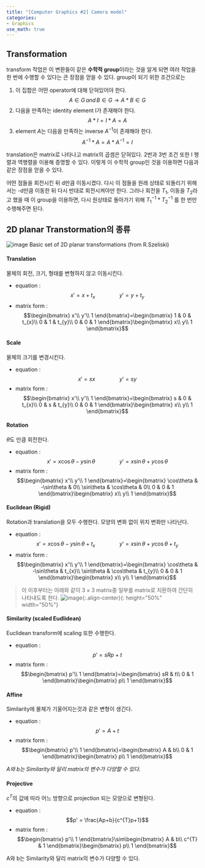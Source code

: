 ```yaml
---
title: "[Computer Graphics #2] Camera model"
categories:
- Graphics
use_math: true
---
```


## Transformation
transform 작업은 이 변환들이 같은 **수학적 group**이라는 것을 알게 되면 여러 작업을 한 번에 수행할 수 있다는 큰 장점을 얻을 수 있다.
group이 되기 위한 조건으로는
1. 이 집합은 어떤 operator에 대해 닫혀있어야 한다.
$$A \in G\,and\,B \in G \rightarrow A*B \in G$$
2. 다음을 만족하는 identity element I가 존재해야 한다.  
$$A*I=I*A=A$$
3. element $A$는 다음을 만족하는 inverse $A^{-1}$이 존재해야 한다.
$$A^{-1}*A = A*A^{-1}=I$$

translation은 matrix로 나타나고 matrix의 곱셈은 닫혀있다. 2번과 3번 조건 또한 I 행렬과 역행렬을 이용해 증명할 수 있다. 이렇게 이 수학적 group인 것을 이용하면 다음과 같은 장점을 얻을 수 있다.

어떤 점들을 회전시킨 뒤 d만큼 이동시켰다. 다시 이 점들을 원래 상태로 되돌리기 위해서는 -d만큼 이동한 뒤 다시 반대로 회전시켜야만 한다. 그러나 회전을 $T_{1}$, 이동을 $T_{2}$라고 했을 때 이 group을 이용하면, 다시 원상태로 돌아가기 위해 $T_{1}^{-1} * T_{2}^{-1}$ 를 한 번만 수행해주면 된다.

## 2D planar Transtormation의 종류
![image](https://user-images.githubusercontent.com/79836443/114275830-01574800-9a5f-11eb-95c5-822f00bd6633.png)
  Basic set of 2D planar transformations (from R.Szeliski)
	
#### Translation
물체의 회전, 크기, 형태를 변형하지 않고 이동시킨다.

- equation :  
$$x' = x + t_{x}\qquad\qquad y' = y+t_{y}$$
- matrix form :  
$$\begin{bmatrix}
x'\\ 
y'\\ 
1
\end{bmatrix}=\begin{bmatrix}
1 & 0 & t_{x}\\ 
0 & 1 & t_{y}\\ 
0 & 0 & 1
\end{bmatrix}\begin{bmatrix}
x\\ 
y\\ 
1
\end{bmatrix}$$

#### Scale
물체의 크기를 변경시킨다.

- equation : 
$$x' = sx\qquad\qquad y' = sy$$
- matrix form :
$$\begin{bmatrix}
x'\\ 
y'\\ 
1
\end{bmatrix}=\begin{bmatrix}
s & 0 & t_{x}\\ 
0 & s & t_{y}\\ 
0 & 0 & 1
\end{bmatrix}\begin{bmatrix}
x\\ 
y\\ 
1
\end{bmatrix}$$

#### Rotation
$\theta$도 만큼 회전한다.

- equation : 
$$x' = x\cos\theta-y\sin\theta\qquad\qquad y' = x\sin\theta+y\cos\theta$$
- matrix form :
$$\begin{bmatrix}
x'\\ 
y'\\ 
1
\end{bmatrix}=\begin{bmatrix}
\cos\theta & -\sin\theta & 0\\ 
\sin\theta & \cos\theta & 0\\ 
0 & 0 & 1
\end{bmatrix}\begin{bmatrix}
x\\ 
y\\ 
1
\end{bmatrix}$$

#### Euclidean (Rigid)
Rotation과 translation을 모두 수행한다. 모양의 변화 없이 위치 변화만 나타난다.

- equation : 
$$x' = x\cos\theta-y\sin\theta+t_{x}\qquad\qquad y' = x\sin\theta+y\cos\theta+t_{y}$$
- matrix form :
$$\begin{bmatrix}
x'\\ 
y'\\ 
1
\end{bmatrix}=\begin{bmatrix}
\cos\theta & -\sin\theta & t_{x}\\ 
\sin\theta & \cos\theta & t_{y}\\ 
0 & 0 & 1
\end{bmatrix}\begin{bmatrix}
x\\ 
y\\ 
1
\end{bmatrix}$$

>이 이후부터는 아래와 같이 $3\times3$ matrix중 일부를 matrix로 치환하여 간단히 나타내도록 한다.
![image](https://user-images.githubusercontent.com/79836443/114277029-5ea1c800-9a64-11eb-9f97-64a70b7096ac.png){:.align-center}{: height="50%" width="50%"}


#### Similarity (scaled Eudlidean)
Euclidean transform에 scaling 또한 수행한다.

- equation : 
$$p' = sRp+t$$
- matrix form :
$$\begin{bmatrix}
p'\\ 
1 \end{bmatrix}=\begin{bmatrix}
sR & t\\ 
0 & 1
\end{bmatrix}\begin{bmatrix}
p\\ 
1
\end{bmatrix}$$

#### Affine
Similarity에 물체가 기울어지는것과 같은 변형이 생긴다.

- equation : 
$$p' = A+t$$
- matrix form :
$$\begin{bmatrix}
p'\\ 
1 \end{bmatrix}=\begin{bmatrix}
A & b\\ 
0 & 1
\end{bmatrix}\begin{bmatrix}
p\\ 
1
\end{bmatrix}$$

*A와 b는 Similarity와 달리 matrix의 변수가 다양할 수 있다.*
#### Projective
$c^{T}$의 값에 따라 어느 방향으로 projection 되는 모양으로 변형된다.

- equation : 
$$p' = \frac{Ap+b}{c^{T}p+1}$$
- matrix form :
$$\begin{bmatrix}
p'\\ 
1 \end{bmatrix}\sim\begin{bmatrix}
A & b\\ 
c^{T} & 1
\end{bmatrix}\begin{bmatrix}
p\\ 
1
\end{bmatrix}$$

A와 b는 Similarity와 달리 matrix의 변수가 다양할 수 있다.
